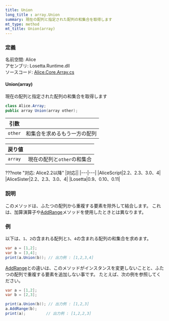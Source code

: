```yaml
---
title: Union
long_title : array.Union
summary: 現在の配列と指定された配列の和集合を取得します
mt_type: method
mt_title: Union(array)
---
```


### 定義
名前空間: Alice<br/>
アセンブリ: Losetta.Runtime.dll<br/>
ソースコード: [Alice.Core.Array.cs](https://github.com/WSOFT-Project/Losetta/blob/master/Losetta.Runtime/Core/Extension/Alice.Core.Array.cs)

#### Union(array)

現在の配列と指定された配列の和集合を取得します

```cs title="AliceScript"
class Alice.Array;
public array Union(array other);
```

|引数| |
|-|-|
|`other`|和集合を求めるもう一方の配列|

|戻り値| |
|-|-|
|`array`|現在の配列と`other`の和集合|

???note "対応: Alice2.2以降"
    |対応||
    |---|---|
    |AliceScript|2.2、2.3、3.0、4|
    |AliceSister|2.2、2.3、3.0、4|
    |Losetta|0.9、0.10、0.11|

### 説明
このメソッドは、ふたつの配列から重複する要素を除外して結合します。
これは、加算演算子や[AddRange](./addrange.md)メソッドを使用したときとは異なります。

### 例
以下は、`1`、`2`の含まれる配列と`3`、`4`の含まれる配列の和集合を求めます。

```cs title="AliceScript"
var a = [1,2];
var b = [3,4];
print(a.Union(b)); // 出力例 : [1,2,3,4]
```

[AddRange](./addrange.md)との違いは、このメソッドがインスタンスを変更しないことと、ふたつの配列で重複する要素を追加しない事です。
たとえば、次の例を参照してください。

```cs title="AliceScript"
var a = [1,2];
var b = [2,3];

print(a.Union(b)); // 出力例 : [1,2,3]
a.AddRange(b);
print(a);         // 出力例 : [1,2,2,3]
```